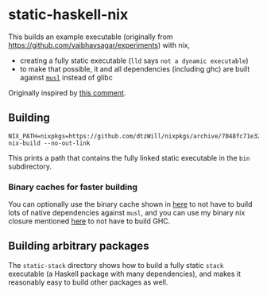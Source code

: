 # static-haskell-nix

This builds an example executable (originally from https://github.com/vaibhavsagar/experiments) with nix,

* creating a fully static executable (`lld` says `not a dynamic executable`)
* to make that possible, it and all dependencies (including ghc) are built against [`musl`](https://www.musl-libc.org/) instead of glibc

Originally inspired by [this comment](https://github.com/NixOS/nixpkgs/pull/37598#issuecomment-375117019).

## Building

```
NIX_PATH=nixpkgs=https://github.com/dtzWill/nixpkgs/archive/7048fc71e325c69ddfa62309c0b661b430774eac.tar.gz nix-build --no-out-link
```

This prints a path that contains the fully linked static executable in the `bin` subdirectory.

### Binary caches for faster building

You can optionally use the binary cache shown in [here](https://github.com/NixOS/nixpkgs/pull/34645) to not have to build lots of native dependencies against `musl`,
and you can use my binary nix closure mentioned [here](https://github.com/NixOS/nixpkgs/pull/37598#issuecomment-396760267) to not have to build GHC.

## Building arbitrary packages

The `static-stack` directory shows how to build a fully static `stack` executable (a Haskell package with many dependencies), and makes it reasonably easy to build other packages as well.
